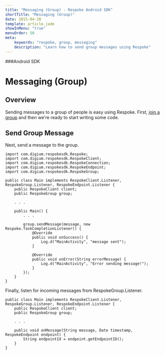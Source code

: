 ```yaml
---
title: "Messaging (Group) - Respoke Android SDK"
shortTitle: "Messaging (Group)"
date: 2015-04-20
template: article.jade
showInMenu: "true"
menuOrder: 50
meta:
    keywords: "respoke, group, messaging"
    description: "Learn how to send group messages using Respoke"
---
```


###Android SDK
# Messaging (Group)

## Overview

Sending messages to a group of people is easy using Respoke. First, [join a group](/client/javascript/guide/group-discovery.html) and then we're ready to start writing some code.

## Send Group Message

Next, send a message to the group.

    import com.digium.respokesdk.Respoke;
    import com.digium.respokesdk.RespokeClient;
    import com.digium.respokesdk.RespokeConnection;
    import com.digium.respokesdk.RespokeEndpoint;
    import com.digium.respokesdk.RespokeGroup;

    public class Main implements RespokeClient.Listener, RespokeGroup.Listener, RespokeEndpoint.Listener {
        public RespokeClient client;
        public RespokeGroup group;

        . . .
        
        public Main() {
            . . .
            
            group.sendMessage(message, new Respoke.TaskCompletionListener() {
                @Override
                public void onSuccess() {
                    Log.d("MainActivity", "message sent");
                }

                @Override
                public void onError(String errorMessage) {
                    Log.d("MainActivity", "Error sending message!");
                }
            }); 
        }
    }
    
Finally, listen for incoming messages from RespokeGroup.Listener.

    public class Main implements RespokeClient.Listener, RespokeGroup.Listener, RespokeEndpoint.Listener {
        public RespokeClient client;
        public RespokeGroup group;

        . . .

        public void onMessage(String message, Date timestamp, RespokeEndpoint endpoint) {
            String endpointId = endpoint.getEndpointID();
        }
    }
